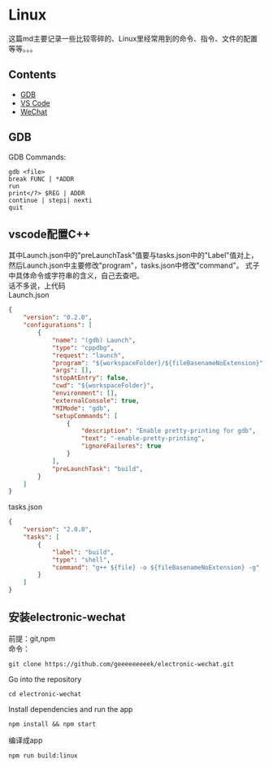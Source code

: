 # Linux
这篇md主要记录一些比较零碎的、Linux里经常用到的命令、指令、文件的配置等等。。。
## Contents
- [GDB](#gdb)
- [VS Code](#vscode)
- [WeChat](#wechat)
<span id="gdb"></span>
## GDB
GDB Commands:
```
gdb <file>  
break FUNC | *ADDR  
run  
print</?> $REG | ADDR
continue | stepi| nexti
quit
```
<span id="vscode"></span>
## vscode配置C++
其中Launch.json中的"preLaunchTask"值要与tasks.json中的"Label"值对上，然后Launch.json中主要修改"program"，tasks.json中修改"command"。
式子中具体命令或字符串的含义，自己去查吧。  
话不多说，上代码  
Launch.json
```json
{
    "version": "0.2.0",
    "configurations": [
        {
            "name": "(gdb) Launch",
            "type": "cppdbg",
            "request": "launch",
            "program": "${workspaceFolder}/${fileBasenameNoExtension}",
            "args": [],
            "stopAtEntry": false,
            "cwd": "${workspaceFolder}",
            "environment": [],
            "externalConsole": true,
            "MIMode": "gdb",
            "setupCommands": [
                {
                    "description": "Enable pretty-printing for gdb",
                    "text": "-enable-pretty-printing",
                    "ignoreFailures": true
                }
            ],
            "preLaunchTask": "build",
        }
    ]
}
```
tasks.json
```json
{
    "version": "2.0.0",
    "tasks": [
        {
            "label": "build",
            "type": "shell",
            "command": "g++ ${file} -o ${fileBasenameNoExtension} -g"
        }
    ]
}
```
<span id="wechat"></span>
## 安装electronic-wechat
前提：git,npm  
命令：
```
git clone https://github.com/geeeeeeeeek/electronic-wechat.git 
```
Go into the repository 
```
cd electronic-wechat 
```
Install dependencies and run the app 
```
npm install && npm start
```
编译成app
```
npm run build:linux
```
